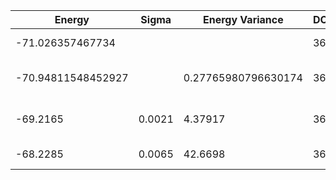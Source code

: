| Energy             | Sigma  | Energy Variance     | DOF | Einf | Method                       | Reference |
|--------------------|--------|---------------------|-----|------|------------------------------|-----------|
| -71.026357467734   |        |                     | 36  | 0    | Exact diagonalization        | [code](https://github.com/varbench/methods/blob/main/scripts/J1J2/square_36_P_0.6/ed_lattice_symmetries.sh) |
| -70.94811548452927 |        | 0.27765980796630174 | 36  | 0    | DMRG (bond dimension = 2048) | [code](https://github.com/varbench/methods/blob/main/scripts/J1J2/square_36_P_0.6/dmrg.sh) |
| -69.2165           | 0.0021 | 4.37917             | 36  | 0    | RBM (alpha = 1)              | TODO: own code (RBM) |
| -68.2285           | 0.0065 | 42.6698             | 36  | 0    | Jastrow baseline             | [code](https://github.com/varbench/methods/blob/main/scripts/J1J2/square_36_P_0.6/vmc_jastrow.sh) |

